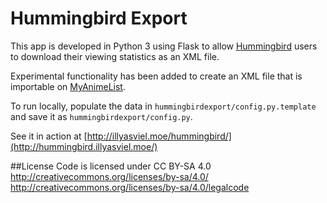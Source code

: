 # Hummingbird Export

This app is developed in Python 3 using Flask to allow [Hummingbird](http://hummingbird.me) users to download their viewing statistics as an XML file.

Experimental functionality has been added to create an XML file that is importable on [MyAnimeList](http://myanimelist.net).

To run locally, populate the data in `hummingbirdexport/config.py.template` and save it as `hummingbirdexport/config.py`.

See it in action at [http://illyasviel.moe/hummingbird/](http://hummingbird.illyasviel.moe/)

##License
Code is licensed under CC BY-SA 4.0
http://creativecommons.org/licenses/by-sa/4.0/
http://creativecommons.org/licenses/by-sa/4.0/legalcode

